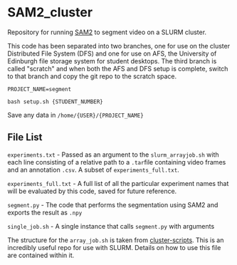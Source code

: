 # SAM2_cluster
Repository for running [SAM2](https://github.com/facebookresearch/sam2/tree/main) to segment video on a SLURM cluster.

This code has been separated into two branches, one for use on the cluster Distributed File System (DFS) and one for use on AFS, the University of Edinburgh file storage system for student desktops.
The third branch is called "scratch" and when both the AFS and DFS setup is complete, switch to that branch and copy the git repo to the scratch space.

`PROJECT_NAME=segment`

```
bash setup.sh {STUDENT_NUMBER}
```

Save any data in ```/home/{USER}/{PROJECT_NAME}```

## File List
`experiments.txt` - Passed as an argument to the `slurm_arrayjob.sh` with each line consisting of a relative path to a `.tar`file containing video frames and an annotation `.csv`. A subset of `experiments_full.txt`.

`experiments_full.txt` - A full list of all the particular experiment names that will be evaluated by this code, saved for future reference.

`segment.py` - The code that performs the segmentation using SAM2 and exports the result as `.npy`

`single_job.sh` - A single instance that calls `segment.py` with arguments

The structure for the `array_job.sh` is taken from [cluster-scripts](https://github.com/cdt-data-science/cluster-scripts/tree/master). This is an incredibly useful repo for use with SLURM. Details on how to use this file are contained within it.
